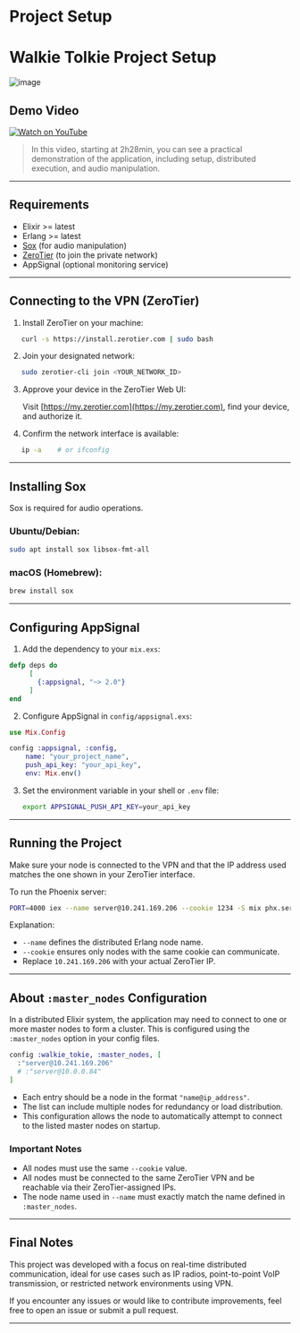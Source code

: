 # Project Setup

# Walkie Tolkie Project Setup
![image](https://github.com/user-attachments/assets/89517937-8793-4c92-a7d5-c9ae2f822c74)

## Demo Video

[![Watch on YouTube](https://img.youtube.com/vi/S9ut16B4iA0/0.jpg)](https://youtu.be/S9ut16B4iA0?start=8898&end=10687)

> In this video, starting at 2h28min, you can see a practical demonstration of the application, including setup, distributed execution, and audio manipulation.

---

## Requirements

* Elixir >= latest
* Erlang >= latest
* [Sox](http://sox.sourceforge.net/) (for audio manipulation)
* [ZeroTier](https://www.zerotier.com/) (to join the private network)
* AppSignal (optional monitoring service)

---

## Connecting to the VPN (ZeroTier)

1. Install ZeroTier on your machine:

```bash
   curl -s https://install.zerotier.com | sudo bash
```

2. Join your designated network:

```bash
   sudo zerotier-cli join <YOUR_NETWORK_ID>
```

3. Approve your device in the ZeroTier Web UI:

   Visit [https://my.zerotier.com](https://my.zerotier.com), find your device, and authorize it.

4. Confirm the network interface is available:

```bash
   ip -a    # or ifconfig
```

---

## Installing Sox

Sox is required for audio operations.

### Ubuntu/Debian:

```bash
sudo apt install sox libsox-fmt-all
```

### macOS (Homebrew):

```bash
brew install sox
```

---

## Configuring AppSignal

1. Add the dependency to your `mix.exs`:

```elixir
defp deps do
     [
       {:appsignal, "~> 2.0"}
     ]
end
```

2. Configure AppSignal in `config/appsignal.exs`:

```elixir
use Mix.Config

config :appsignal, :config,
    name: "your_project_name",
    push_api_key: "your_api_key",
    env: Mix.env()
```

3. Set the environment variable in your shell or `.env` file:

   ```bash
   export APPSIGNAL_PUSH_API_KEY=your_api_key
   ```

---

## Running the Project

Make sure your node is connected to the VPN and that the IP address used matches the one shown in your ZeroTier interface.

To run the Phoenix server:

```bash
PORT=4000 iex --name server@10.241.169.206 --cookie 1234 -S mix phx.server
```

Explanation:

* `--name` defines the distributed Erlang node name.
* `--cookie` ensures only nodes with the same cookie can communicate.
* Replace `10.241.169.206` with your actual ZeroTier IP.

---

## About `:master_nodes` Configuration

In a distributed Elixir system, the application may need to connect to one or more master nodes to form a cluster. This is configured using the `:master_nodes` option in your config files.

```elixir
config :walkie_tokie, :master_nodes, [
  :"server@10.241.169.206"
  # :"server@10.0.0.84"
]
```

* Each entry should be a node in the format `"name@ip_address"`.
* The list can include multiple nodes for redundancy or load distribution.
* This configuration allows the node to automatically attempt to connect to the listed master nodes on startup.

### Important Notes

* All nodes must use the same `--cookie` value.
* All nodes must be connected to the same ZeroTier VPN and be reachable via their ZeroTier-assigned IPs.
* The node name used in `--name` must exactly match the name defined in `:master_nodes`.

---

## Final Notes

This project was developed with a focus on real-time distributed communication, ideal for use cases such as IP radios, point-to-point VoIP transmission, or restricted network environments using VPN.

If you encounter any issues or would like to contribute improvements, feel free to open an issue or submit a pull request.

---
